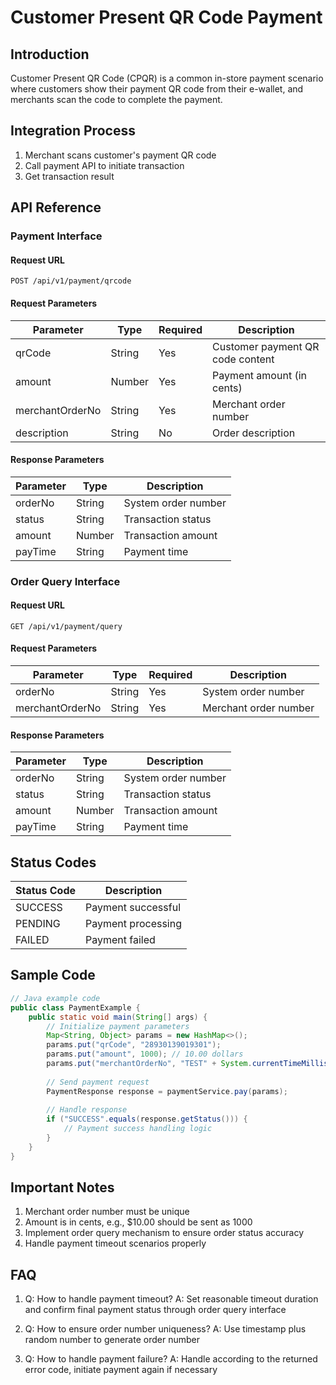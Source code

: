 # Customer Present QR Code Payment

## Introduction
Customer Present QR Code (CPQR) is a common in-store payment scenario where customers show their payment QR code from their e-wallet, and merchants scan the code to complete the payment.

## Integration Process
1. Merchant scans customer's payment QR code
2. Call payment API to initiate transaction
3. Get transaction result

## API Reference

### Payment Interface
#### Request URL
```http
POST /api/v1/payment/qrcode
```

#### Request Parameters
| Parameter | Type | Required | Description |
|-----------|------|----------|-------------|
| qrCode | String | Yes | Customer payment QR code content |
| amount | Number | Yes | Payment amount (in cents) |
| merchantOrderNo | String | Yes | Merchant order number |
| description | String | No | Order description |

#### Response Parameters
| Parameter | Type | Description |
|-----------|------|-------------|
| orderNo | String | System order number |
| status | String | Transaction status |
| amount | Number | Transaction amount |
| payTime | String | Payment time |

### Order Query Interface
#### Request URL
```http
GET /api/v1/payment/query
```

#### Request Parameters
| Parameter | Type | Required | Description |
|-----------|------|----------|-------------|
| orderNo | String | Yes | System order number |
| merchantOrderNo | String | Yes | Merchant order number |

#### Response Parameters
| Parameter | Type | Description |
|-----------|------|-------------|
| orderNo | String | System order number |
| status | String | Transaction status |
| amount | Number | Transaction amount |
| payTime | String | Payment time |

## Status Codes
| Status Code | Description |
|-------------|-------------|
| SUCCESS | Payment successful |
| PENDING | Payment processing |
| FAILED | Payment failed |

## Sample Code
```java
// Java example code
public class PaymentExample {
    public static void main(String[] args) {
        // Initialize payment parameters
        Map<String, Object> params = new HashMap<>();
        params.put("qrCode", "28930139019301");
        params.put("amount", 1000); // 10.00 dollars
        params.put("merchantOrderNo", "TEST" + System.currentTimeMillis());
        
        // Send payment request
        PaymentResponse response = paymentService.pay(params);
        
        // Handle response
        if ("SUCCESS".equals(response.getStatus())) {
            // Payment success handling logic
        }
    }
}
```

## Important Notes
1. Merchant order number must be unique
2. Amount is in cents, e.g., $10.00 should be sent as 1000
3. Implement order query mechanism to ensure order status accuracy
4. Handle payment timeout scenarios properly

## FAQ
1. Q: How to handle payment timeout?
   A: Set reasonable timeout duration and confirm final payment status through order query interface

2. Q: How to ensure order number uniqueness?
   A: Use timestamp plus random number to generate order number

3. Q: How to handle payment failure?
   A: Handle according to the returned error code, initiate payment again if necessary